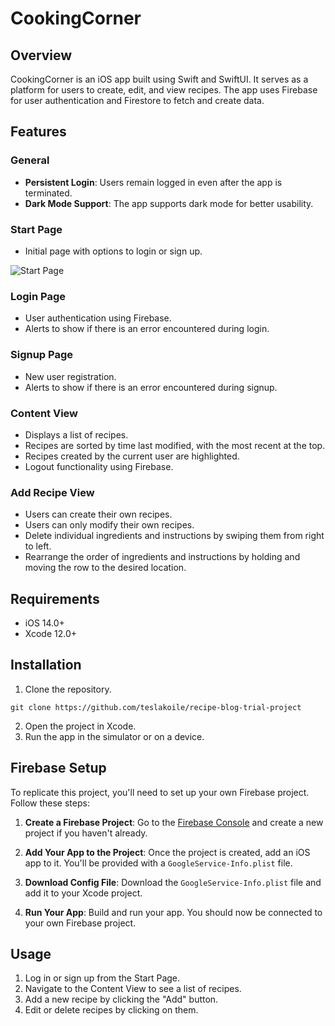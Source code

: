 # CookingCorner

## Overview

CookingCorner is an iOS app built using Swift and SwiftUI. It serves as a platform for users to create, edit, and view recipes. The app uses Firebase for user authentication and Firestore to fetch and create data.

## Features

### General

- **Persistent Login**: Users remain logged in even after the app is terminated.
- **Dark Mode Support**: The app supports dark mode for better usability.

### Start Page

- Initial page with options to login or sign up.

![Start Page](./Documentation/start.png)

### Login Page

- User authentication using Firebase.
- Alerts to show if there is an error encountered during login.

### Signup Page

- New user registration.
- Alerts to show if there is an error encountered during signup.

### Content View

- Displays a list of recipes.
- Recipes are sorted by time last modified, with the most recent at the top.
- Recipes created by the current user are highlighted.
- Logout functionality using Firebase.

### Add Recipe View

- Users can create their own recipes.
- Users can only modify their own recipes.
- Delete individual ingredients and instructions by swiping them from right to left.
- Rearrange the order of ingredients and instructions by holding and moving the row to the desired location.

## Requirements

- iOS 14.0+
- Xcode 12.0+

## Installation

1. Clone the repository.

`git clone https://github.com/teslakoile/recipe-blog-trial-project`

2. Open the project in Xcode.
3. Run the app in the simulator or on a device.

## Firebase Setup

To replicate this project, you'll need to set up your own Firebase project. Follow these steps:

1. **Create a Firebase Project**: Go to the [Firebase Console](https://console.firebase.google.com/) and create a new project if you haven't already.

2. **Add Your App to the Project**: Once the project is created, add an iOS app to it. You'll be provided with a `GoogleService-Info.plist` file.

3. **Download Config File**: Download the `GoogleService-Info.plist` file and add it to your Xcode project.


4. **Run Your App**: Build and run your app. You should now be connected to your own Firebase project.

## Usage

1. Log in or sign up from the Start Page.
2. Navigate to the Content View to see a list of recipes.
3. Add a new recipe by clicking the "Add" button.
4. Edit or delete recipes by clicking on them.


